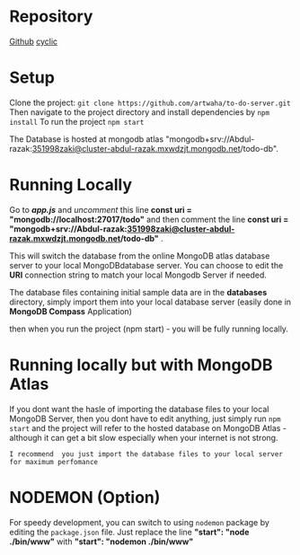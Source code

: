 # Repository 
[Github](https://github.com/artwaha/to-do-server) 
[cyclic](https://app.cyclic.sh/#/app/artwaha-to-do-server/overview)


# Setup
Clone the project: `git clone https://github.com/artwaha/to-do-server.git`
Then navigate to the project directory and install dependencies by `npm install`
To run the project `npm start`

The Database is hosted at mongodb atlas "mongodb+srv://Abdul-razak:351998zaki@cluster-abdul-razak.mxwdzjt.mongodb.net/todo-db".

# Running Locally
Go to **_app.js_** and _uncomment_ this line  **const uri = "mongodb://localhost:27017/todo"**  and then comment the line **const uri = "mongodb+srv://Abdul-razak:351998zaki@cluster-abdul-razak.mxwdzjt.mongodb.net/todo-db"** . 

This will switch the database from the online MongoDB atlas database server to your local MongoDBdatabase server. You can choose to edit the **URI** connection string to match your local Mongodb Server if needed. 

The database files containing initial sample data are in the **databases** directory, simply import them into your local database server (easily done in **MongoDB Compass** Application) 

then when you run the project (npm start) - you will be fully running locally.

# Running locally but with MongoDB Atlas
If you dont want the hasle of importing the database files to your local MongoDB Server, then you dont have to edit anything, just simply run `npm start` and the project will refer to the hosted database on MongoDB Atlas - although it can get a bit slow especially when your internet is not strong. 

`I recommend  you just import the database files to your local server for maximum perfomance`

# NODEMON  (Option)
For speedy development, you can switch to using `nodemon` package by editing the `package.json` file.
Just replace the line **"start": "node ./bin/www"** with **"start": "nodemon ./bin/www"**